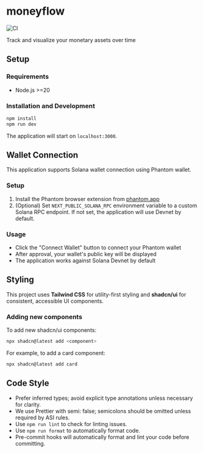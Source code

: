 # moneyflow

![CI](https://github.com/cseelus/moneyflow/actions/workflows/ci.yml/badge.svg)

Track and visualize your monetary assets over time

## Setup

### Requirements

- Node.js >=20

### Installation and Development

```bash
npm install
npm run dev
```

The application will start on `localhost:3000`.

## Wallet Connection

This application supports Solana wallet connection using Phantom wallet.

### Setup

1. Install the Phantom browser extension from [phantom.app](https://phantom.app/)
2. (Optional) Set `NEXT_PUBLIC_SOLANA_RPC` environment variable to a custom Solana RPC endpoint. If not set, the application will use Devnet by default.

### Usage

- Click the "Connect Wallet" button to connect your Phantom wallet
- After approval, your wallet's public key will be displayed
- The application works against Solana Devnet by default

## Styling

This project uses **Tailwind CSS** for utility-first styling and **shadcn/ui** for consistent, accessible UI components.

### Adding new components

To add new shadcn/ui components:

```bash
npx shadcn@latest add <component>
```

For example, to add a card component:

```bash
npx shadcn@latest add card
```

## Code Style

- Prefer inferred types; avoid explicit type annotations unless necessary for clarity.
- We use Prettier with semi: false; semicolons should be omitted unless required by ASI rules.
- Use `npm run lint` to check for linting issues.
- Use `npm run format` to automatically format code.
- Pre-commit hooks will automatically format and lint your code before committing.
